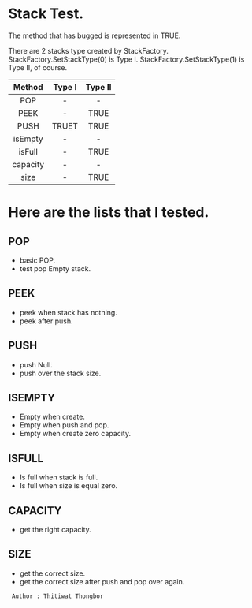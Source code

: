 # Stack Test.

The method that has bugged is represented in TRUE.

There are 2 stacks type created by StackFactory.
StackFactory.SetStackType(0) is Type I.
StackFactory.SetStackType(1) is Type II, of course.

|Method|Type I | Type II|
|:-----:|:-------:|:--------:|
|POP|-|-|
|PEEK|-|TRUE|
|PUSH|TRUET|TRUE|
|isEmpty|-|-|
|isFull|-|TRUE|
|capacity|-|-|
|size|-|TRUE|

# Here are the lists that I tested.

## POP
- basic POP.
- test pop Empty stack.

## PEEK
- peek when stack has nothing.
- peek after push.

## PUSH
- push Null.
- push over the stack size.

## ISEMPTY
- Empty when create.
- Empty when push and pop.
- Empty when create zero capacity.

## ISFULL
- Is full when stack is full.
- Is full when size is equal zero.

## CAPACITY
- get the right capacity.

## SIZE
- get the correct size.
- get the correct size after push and pop over again.

<code> Author : Thitiwat Thongbor </code>
